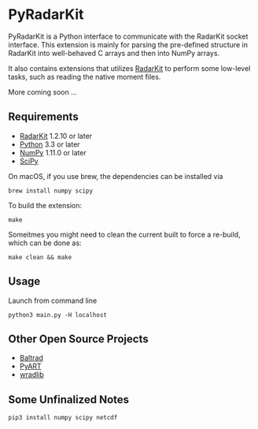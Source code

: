 PyRadarKit
==========

PyRadarKit is a Python interface to communicate with the RadarKit socket interface. This extension is mainly for parsing the pre-defined structure in RadarKit into well-behaved C arrays and then into NumPy arrays.

It also contains extensions that utilizes [RadarKit] to perform some low-level tasks, such as reading the native moment files.

More coming soon ...


## Requirements

- [RadarKit] 1.2.10 or later
- [Python] 3.3 or later
- [NumPy] 1.11.0 or later
- [SciPy]

On macOS, if you use brew, the dependencies can be installed via
```shell
brew install numpy scipy
``````

To build the extension:
```shell
make
```

Someitmes you might need to clean the current built to force a re-build, which can be done as:
```shell
make clean && make
```

## Usage

Launch from command line

```shell
python3 main.py -H localhost
``````

## Other Open Source Projects

- [Baltrad]
- [PyART]
- [wradlib]

[RadarKit]: https://git.arrc.ou.edu/cheo4524/radarkit.git
[Python]: https://www.python.org
[NumPy]: http://www.numpy.org
[SciPy]: https://www.scipy.org
[HDF5]: https://support.hdfgroup.org/HDF5
[NetCDF]: https://www.unidata.ucar.edu/software/netcdf
[Baltrad]: http://theradarcommunity.wikidot.com/tool:2
[PyART]: http://arm-doe.github.io/pyart
[wradlib]: http://wradlib.org


## Some Unfinalized Notes

```shell
pip3 install numpy scipy netcdf
```
